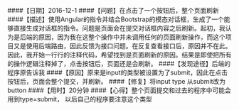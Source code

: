 
####【日期】2016-12-1
####【问题】在点击了一个按钮后，整个页面刷新
####【描述】使用Angular的指令并结合Bootstrap的模态对话框，生成了一个能够直接生成对话框的指令。问题是页面会在提交对话框内容之后刷新。起初，我认为是后端的原因，因为我在这整个操作中并未调用任何的页面刷新操作，而这个项目又是使用后端路由，因此反馈为接口问题。在反复查看接口后，原因并不在此。因此，我开始一行行的注释代码，希望找到是页面刷新的原因。结果是即使把所有的操作逻辑注释掉了，点击按钮后，页面还是会刷新。
####【发现途径】后端的程序原告诉我
####【原因】原来是input的类型被设置为了submit，因此在点击按钮后，页面会整个提交，并刷新。
####【修复】将input type 从submit改为button
####【用时】20分钟
####【心得】整个页面提交和过去的程序中可能会用到type=submit， 以后自己的程序要注意这个类型
